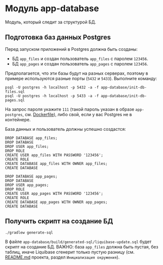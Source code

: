 # Модуль app-database

Модуль, который следит за структурой БД.

## Подготовка баз данных Postgres

Перед запуском приложений в Postgres должна быть созданы:

- БД `app_files` и создан пользователь `app_files` с паролем `123456`.
- БД `app_pages` и создан пользователь `app_pages` с паролем `123456`.

Предполагается, что эти базы будут на разных серверах, поэтому в примере используются
разные порты (`5432` и `5433`). Выполните команду:

```shell
psql -U postgres -h localhost -p 5432 -a -f app-database/init-db-files.sql
psql -U postgres -h localhost -p 5433 -a -f app-database/init-db-pages.sql
```

На запрос пароля укажите `111` (такой пароль указан в образе `app-postgres`,
см. [Dockerfile](docker-images/app-postgres/Dockerfile)), либо свой, если у вас Postgres
не в контейнере.

База данных и пользователь должны успешно создастся:

```
DROP DATABASE app_files;
DROP DATABASE
DROP USER app_files;
DROP ROLE
CREATE USER app_files WITH PASSWORD '123456';
CREATE ROLE
CREATE DATABASE app_files WITH OWNER app_files;
CREATE DATABASE
```

```
DROP DATABASE app_pages;
DROP DATABASE
DROP USER app_pages;
DROP ROLE
CREATE USER app_pages WITH PASSWORD '123456';
CREATE ROLE
CREATE DATABASE app_pages WITH OWNER app_pages;
CREATE DATABASE
```

## Получить скрипт на создание БД

```shell
./gradlew generate-sql
```

В файле `app-database/build/generated-sql/liquibase-update.sql` будет скрипт на создание БД.
ВАЖНО: база `app_files` должна быть пустая, без таблиц, иначе Liquibase сгенерит
только пустую разницу (см. [README.md](../README.md) проекта,
раздел `Инициализация окружения`). 
                                                    